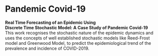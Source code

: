 
# Pandemic Covid-19
**Real Time Forecasting of an Epidemic Using<br /> Discrete Time Stochastic Model: A Case Study of Pandemic Covid-19** <br />
This work recognises the stochastic nature of the epidemic dynamics and uses the concepts of well established stochastic models like Reed-Frost model and Greenwood Model, to predict the epidemiological trend of the prevalence and incidence of COVID-2019.
